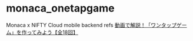 # monaca_onetapgame
Monaca x NIFTY Cloud mobile backend
refs [動画で解説！「ワンタップゲーム」を作ってみよう【全18回】](https://www.youtube.com/watch?list=PLSNY40p4warnBncJBdRQsogxA8dhRa06y&v=NA0FdQME78U)
